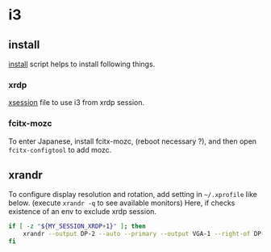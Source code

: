 # i3
## install
[install](install) script helps to install following things.

### xrdp
[xsession](xsession) file to use i3 from xrdp session.

### fcitx-mozc
To enter Japanese, install fcitx-mozc, (reboot necessary ?),
and then open `fcitx-configtool` to add mozc.

## xrandr
To configure display resolution and rotation, add setting in `~/.xprofile` like below.
(execute `xrandr -q` to see available monitors)
Here, if checks existence of an env to exclude xrdp session.

```bash
if [ -z "${MY_SESSION_XRDP+1}" ]; then
    xrandr --output DP-2 --auto --primary --output VGA-1 --right-of DP-2
fi
```
